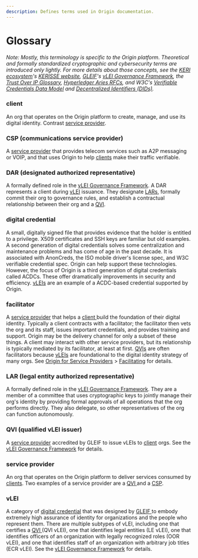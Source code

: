 ```yaml
---
description: Defines terms used in Origin documentation.
---
```


# Glossary

_Note: Mostly, this terminology is specific to the Origin platform. Theoretical and formally standardized cryptographic and cybersecurity terms are introduced only lightly. For more details about those concepts, see the_ [_KERI ecosystem_](https://keri.one)_'s_ [_KERISSE website_](https://kerisse.org)_,_ [_GLEIF_](https://gleif.org)_'s_ [_vLEI Governance Framework_](https://www.gleif.org/en/vlei/introducing-the-vlei-ecosystem-governance-framework)_, the_ [_Trust Over IP Glossary_](https://trustoverip.github.io/toip/glossary)_,_ [_Hyperledger Aries RFCs_](https://github.com/hyperledger/aries-rfcs/blob/main/index.md)_, and W3C's_ [_Verifiable Credentials Data Model_](https://www.w3.org/TR/vc-data-model/) _and_ [_Decentralized Identifiers (DIDs)_](https://www.w3.org/TR/did-core/)_._

### client

An org that operates on the Origin platform to create, manage, and use its digital identity. Contrast [service provider](glossary.md#service-provider).&#x20;

### CSP (communications service provider)

A [service provider](glossary.md#service-provider) that provides telecom services such as A2P messaging or VOIP, and that uses Origin to help [clients](glossary.md#client) make their traffic verifiable.&#x20;

### DAR (designated authorized representative)

A formally defined role in the [vLEI Governance Framework](https://www.gleif.org/en/vlei/introducing-the-vlei-ecosystem-governance-framework). A DAR represents a client during [vLEI](glossary.md#vlei) issuance. They designate [LARs](glossary.md#lar-legal-entity-authorized-representative), formally commit their org to governance rules, and establish a contractual relationship between their org and a [QVI](glossary.md#qvi-qualified-vlei-issuer).

### digital credential

A small, digitally signed file that provides evidence that the holder is entitled to a privilege. X509 certificates and SSH keys are familiar but old examples. A second generation of digital credentials solves some centralization and maintenance problems and has come of age in the past decade. It is associated with AnonCreds, the ISO mobile driver's license spec, and W3C verifiable credential spec. Origin can help support these technologies. However, the focus of Origin is a third generation of digital credentials called ACDCs. These offer dramatically improvements in security and efficiency. [vLEIs](glossary.md#vlei) are an example of a ACDC-based credential supported by Origin.

### facilitator

A [service provider](glossary.md#service-provider) that helps a [client ](glossary.md#client)build the foundation of their digital identity. Typically a client contracts with a facilitator; the facilitator then vets the org and its staff, issues important credentials, and provides training and support. Origin may be the delivery channel for only a subset of these things. A client may interact with other service providers, but its relationship is typically mediated by its facilitator, at least at first. [QVIs](glossary.md#qvi-qualified-vlei-issuer) are often facilitators because [vLEIs](glossary.md#vlei) are foundational to the digital identity strategy of many orgs. See [Origin for Service Providers](perspectives/sps/) > [Facilitating](perspectives/sps/#facilitating) for details.

### LAR (legal entity authorized representative)

A formally defined role in the [vLEI Governance Framework](https://www.gleif.org/en/vlei/introducing-the-vlei-ecosystem-governance-framework). They are a member of a committee that uses cryptographic keys to jointly manage their org's identity by providing formal approvals of all operations that the org performs directly. They also delegate, so other representatives of the org can function autonomously.

### QVI (qualified vLEI issuer)

A [service provider](glossary.md#service-provider) accredited by GLEIF to issue vLEIs to [client](glossary.md#client) orgs. See the [vLEI Governance Framework](https://www.gleif.org/en/vlei/introducing-the-vlei-ecosystem-governance-framework) for details.

### service provider

An org that operates on the Origin platform to deliver services consumed by [clients](glossary.md#client). Two examples of a service provider are a [QVI ](glossary.md#qvi-qualified-vlei-issuer)and a [CSP](glossary.md#csp-communications-service-provider).

### vLEI

A category of [digital credential](glossary.md#digital-credential) that was designed by [GLEIF ](https://gleif.org)to embody extremely high assurance of identity for organizations and the people who represent them. There are multiple subtypes of vLEI, including one that certifies a [QVI ](glossary.md#qvi-qualified-vlei-issuer)(QVI vLEI), one that identifies legal entities (LE vLEI), one that identifies officers of an organization with legally recognized roles (OOR vLEI), and one that identifies staff of an organization with arbitrary job titles (ECR vLEI). See the [vLEI Governance Framework](https://www.gleif.org/en/vlei/introducing-the-vlei-ecosystem-governance-framework) for details.
